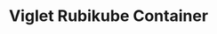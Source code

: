 ---
layout: solution
title: Viglet Rubikube Container
identifier: rubikube
order: 6
permalink: /rubikube/
github: https://github.com/Rubikube
github-org: Rubikube
main-color: darkslategray
logo-acronym: Ru
logo-section: Container
short-name: Rubikube Container
full-name: Viglet Rubikube Container
description: Delivering Kubernetes-as-a-Service.
twitter-url: https://twitter.com/openviglet
social-image: https://avatars.githubusercontent.com/u/46730276?s=280&amp;v=4
facebook-url: https://www.facebook.com/viglet
---